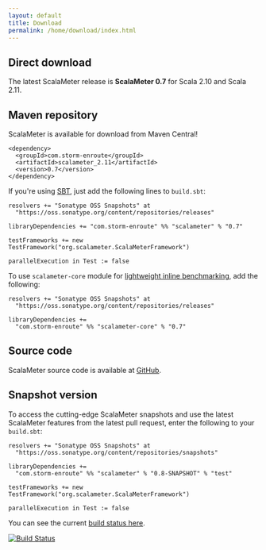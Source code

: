 ```yaml
---
layout: default
title: Download
permalink: /home/download/index.html
---
```



## Direct download

The latest ScalaMeter release is **ScalaMeter 0.7** for Scala 2.10 and Scala 2.11.


## Maven repository

ScalaMeter is available for download from Maven Central!

    <dependency>
      <groupId>com.storm-enroute</groupId>
      <artifactId>scalameter_2.11</artifactId>
      <version>0.7</version>
    </dependency>

If you're using [SBT](/home/gettingstarted/sbt/),
just add the following lines to `build.sbt`:

    resolvers += "Sonatype OSS Snapshots" at
      "https://oss.sonatype.org/content/repositories/releases"
    
    libraryDependencies += "com.storm-enroute" %% "scalameter" % "0.7"

    testFrameworks += new TestFramework("org.scalameter.ScalaMeterFramework")
    
    parallelExecution in Test := false

To use `scalameter-core` module for
[lightweight inline benchmarking](/home/gettingstarted/0.7/inline/), add the following:

    resolvers += "Sonatype OSS Snapshots" at
      "https://oss.sonatype.org/content/repositories/releases"

    libraryDependencies +=
      "com.storm-enroute" %% "scalameter-core" % "0.7"


## Source code

ScalaMeter source code is available at
[GitHub](https://github.com/scalameter/scalameter).


## Snapshot version

To access the cutting-edge ScalaMeter snapshots and use the latest ScalaMeter
features from the latest pull request,
enter the following to your `build.sbt`:

    resolvers += "Sonatype OSS Snapshots" at
      "https://oss.sonatype.org/content/repositories/snapshots"
    
    libraryDependencies +=
      "com.storm-enroute" %% "scalameter" % "0.8-SNAPSHOT" % "test"
    
    testFrameworks += new TestFramework("org.scalameter.ScalaMeterFramework")
    
    parallelExecution in Test := false


You can see the current
[build status here](https://travis-ci.org/scalameter/scalameter).

[![Build Status](https://travis-ci.org/scalameter/scalameter.png?branch=master)](https://travis-ci.org/scalameter/scalameter)
